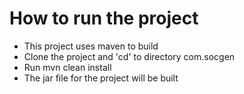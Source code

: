 <h1> How to run the project </h1>

<ul>
  
<li> This project uses maven to build </li>
<li> Clone the project and 'cd' to directory com.socgen </li>
<li> Run mvn clean install </li>
<li> The jar file for the project will be built </li>

</ul>

